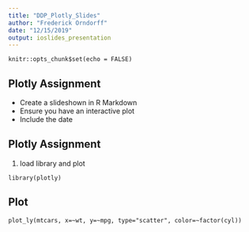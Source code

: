 ```yaml
---
title: "DDP_Plotly_Slides"
author: "Frederick Orndorff"
date: "12/15/2019"
output: ioslides_presentation
---
```


```{r setup, include=FALSE}
knitr::opts_chunk$set(echo = FALSE)
```

## Plotly Assignment

- Create a slideshown in R Markdown
- Ensure you have an interactive plot
- Include the date

## Plotly Assignment
1. load library and plot
```{r, message=FALSE}
library(plotly)
```

## Plot
```{r, message=FALSE}
plot_ly(mtcars, x=~wt, y=~mpg, type="scatter", color=~factor(cyl))
```

